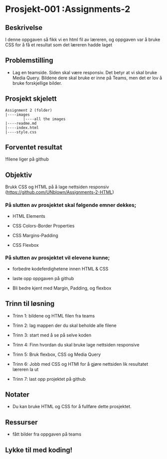 # Prosjekt-001 :Assignments-2

## Beskrivelse
I denne oppgaven så fikk vi en html fil av læreren, og oppgaven var å bruke CSS for å få et resultat som det læreren hadde laget

## Problemstilling

- Lag en teamside. Siden skal være responsiv. Det betyr at vi skal bruke Media Query. Bildene dere skal bruke er inne på Teams, men det er lov å bruke forskjellige bilder. 

## Prosjekt skjelett 

```
Assignment 2 (folder)
|----images
        |----all the images
|----readme.md                   
|----index.html  
|----style.css 
```

## Forventet resultat
!filene liger på github

## Objektiv

Brukk CSS og HTML på å lage nettsiden responsiv (https://github.com/UNblown/Assignments-2-HTML)

### På slutten av prosjektet skal følgende emner dekkes;

- HTML Elements  

- CSS Colors-Border Properties

- CSS Margins-Padding

- CSS Flexbox


### På slutten av prosjektet vil elevene kunne;

- forbedre kodeferdighetene innen HTML & CSS

- laste opp oppgaven på github

- Bli bedre kjent med Margin, Padding, og flexbox

## Trinn til løsning
  
- Trinn 1: bildene og HTML filen fra teams

- Trinn 2: lag mappen der du skal beholde alle filene

- Trinn 3: start med å se på selve koden

- Trinn 4: Finn hvordan du skal bruke lage nettsiden responsive

- Trinn 5: Bruk flexbox, CSS og Media Query 

- Trinn 6: Jobb med CSS og HTMl for å gjøre nettsiden lik resultatet læreren la ut
	
- Trinn 7: last opp projektet på github

## Notater

- Du kan bruke HTML og CSS for å fullføre dette prosjektet.

## Ressurser

-  fått bilder fra oppgaven på teams 


## Lykke til med koding!

